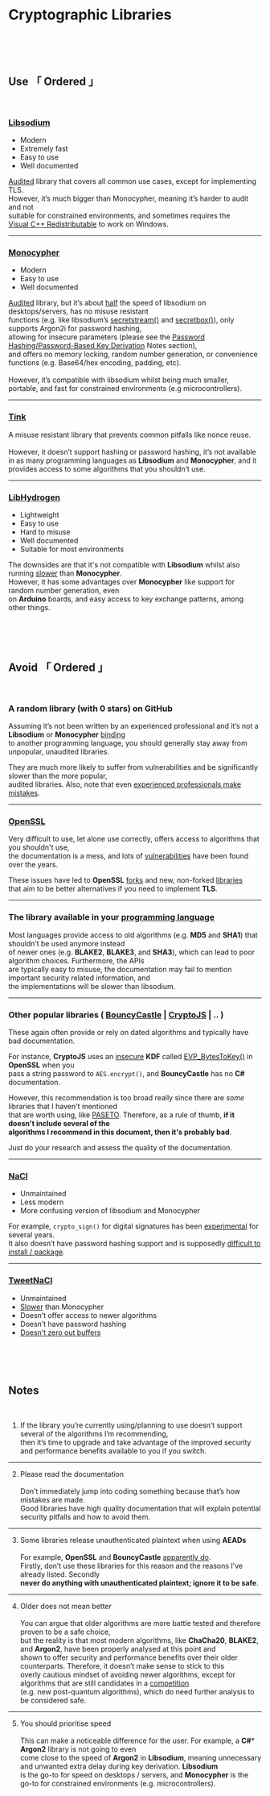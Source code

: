 
[ Libsodium ]: https://doc.libsodium.org/
[ Audits ]: https://www.privateinternetaccess.com/blog/libsodium-v1-0-12-and-v1-0-13-security-assessment/
[ C++ Requirements ]: https://support.microsoft.com/sl-si/topic/the-latest-supported-visual-c-downloads-2647da03-1eea-4433-9aff-95f26a218cc0
[ Monocypher ]: https://monocypher.org/
[ Monocypher Audit ]: https://monocypher.org/quality-assurance/audit
[ Monocypher Speed ]: https://monocypher.org/speed
[ SecretBox ]: https://doc.libsodium.org/secret-key_cryptography/secretbox
[ Secret Stream ]: https://doc.libsodium.org/secret-key_cryptography/secretstream
[ Tink ]: https://developers.google.com/tink
[ LibHydrogen ]: https://libhydrogen.org
[ Professional Mistakes ]: https://github.com/agl/ed25519/issues/27
[ NSEC ]: https://github.com/ektrah/nsec
[ OpenSSL ]: https://www.openssl.org/
[ OpenSSL Vulnerabilities ]: https://www.openssl.org/news/vulnerabilities.html
[ OpenSSL Forks ]: https://www.libressl.org/index.html
[ BearSSL ]: https://bearssl.org/goals.html
[ Programming Language ]: https://docs.microsoft.com/en-us/dotnet/api/system.security.cryptography?view=net-5.0
[ Bouncy Castle ]: https://bouncycastle.org/
[ CryptoJS ]: https://cryptojs.gitbook.io/docs/
[ CryptoJS Insecure ]: https://www.npmjs.com/package/evp_bytestokey
[ EVP_BytesToKey ]: https://www.openssl.org/docs/man1.1.1/man3/EVP_BytesToKey.html
[ PASETO ]: https://github.com/paragonie/paseto
[ NaCL ]: https://nacl.cr.yp.to/
[ NaCL Experimental ]: https://nacl.cr.yp.to/sign.html
[ Monocypher Why ]: https://monocypher.org/why
[ TweetNaCl ]: https://tweetnacl.cr.yp.to/
[ Gotchas ]: https://github.com/SalusaSecondus/CryptoGotchas
[ Post Quantum Cryptography ]: https://csrc.nist.gov/projects/post-quantum-cryptography



# Cryptographic Libraries

<br>
<br>
<br>

## Use 「 Ordered 」

<br>

### [Libsodium][ Libsodium ]

- Modern
- Extremely fast
- Easy to use
- Well documented

[Audited][ Audits ] library that covers all common use cases, except for implementing TLS.<br>
However, it’s much bigger than Monocypher, meaning it’s harder to audit and not<br>suitable for constrained environments, and sometimes requires the<br>
[Visual C++ Redistributable][ C++ Requirements ] to work on Windows.

---

### [Monocypher][ Monocypher ]

- Modern
- Easy to use
- Well documented

[Audited][ Monocypher Audit ] library, but it’s about [half][ Monocypher Speed ] the speed of libsodium on desktops/servers, has no misuse resistant<br>
functions (e.g. like libsodium’s [secretstream()][ Secret Stream ] and [secretbox()][ SecretBox ]), only supports Argon2i for password hashing,<br>
allowing for insecure parameters (please see the [Password Hashing/Password-Based Key Derivation](./Key%20Derivation%20-%20Password) Notes section),<br>
and offers no memory locking, random number generation, or convenience functions (e.g. Base64/hex encoding, padding, etc).<br><br>
However, it’s compatible with libsodium whilst being much smaller,<br>
portable, and fast for constrained environments (e.g microcontrollers).

---

### [Tink][ Tink ]

A misuse resistant library that prevents common pitfalls like nonce reuse. <br><br>However, it doesn’t support hashing or password hashing, it’s not available<br>in as many programming languages as **Libsodium** and **Monocypher**, and it<br>provides access to some algorithms that you shouldn’t use.

---

### [LibHydrogen][ LibHydrogen ]

- Lightweight
- Easy to use
- Hard to misuse
- Well documented
- Suitable for most environments

The downsides are that it's not compatible with **Libsodium** whilst also running [slower][ Monocypher Speed ] than **Monocypher**.<br>
However, it has some advantages over **Monocypher** like support for random number generation, even<br>
on **Arduino** boards, and easy access to key exchange patterns, among other things.

<br>
<br>
<br>

## Avoid 「 Ordered 」

<br>

### A random library (with 0 stars) on GitHub

Assuming it’s not been written by an experienced professional and it’s not a **Libsodium** or **Monocypher** [binding][ NSEC ]<br>to another programming language, you should generally stay away from unpopular, unaudited libraries.

They are much more likely to suffer from vulnerabilities and be significantly slower than the more popular,<br> audited libraries. Also, note that even [experienced professionals make mistakes][ Professional Mistakes ].

---

### [OpenSSL][ OpenSSL ]

Very difficult to use, let alone use correctly, offers access to algorithms that you shouldn't use,<br>the documentation is a mess, and lots of [vulnerabilities][ OpenSSL Vulnerabilities ] have been found over the years.

These issues have led to **OpenSSL** [forks][ OpenSSL Forks ] and new, non-forked [libraries][ BearSSL ]<br>that aim to be better alternatives if you need to implement **TLS**.

---

### The library available in your [programming language][ Programming Language ]

Most languages provide access to old algorithms (e.g. **MD5** and **SHA1**) that shouldn’t be used anymore instead<br>of newer ones (e.g. **BLAKE2**, **BLAKE3**, and **SHA3**), which can lead to poor algorithm choices. Furthermore, the APIs<br>are typically easy to misuse, the documentation may fail to mention important security related information, and<br>the implementations will be slower than libsodium.

---

### Other popular libraries ( [BouncyCastle][ Bouncy Castle ] | [CryptoJS][ CryptoJS ] | .. )

These again often provide or rely on dated algorithms and typically have bad documentation.

For instance, **CryptoJS** uses an [insecure][ CryptoJS Insecure ] **KDF** called [EVP_BytesToKey()][ EVP_BytesToKey ] in **OpenSSL** when you<br>pass a string password to `AES.encrypt()`, and **BouncyCastle** has no **C#** documentation.

However, this recommendation is too broad really since there are *some* libraries that I haven't mentioned<br>that are worth using, like [PASETO][ PASETO ]. Therefore, as a rule of thumb, **if it doesn't include several of the<br>algorithms I recommend in this document, then it's probably bad**.

Just do your research and assess the quality of the documentation.

---

### [NaCl][ NaCL ]

- Unmaintained
- Less modern
- More confusing version of libsodium and Monocypher

For example, `crypto_sign()` for digital signatures has been [experimental][ NaCL Experimental ] for several years.<br>
It also doesn’t have password hashing support and is supposedly [difficult to install / package][ Monocypher Why ].

---

### [TweetNaCl][ TweetNaCl ]

- Unmaintained
- [Slower][ Monocypher Speed ] than Monocypher
- Doesn’t offer access to newer algorithms
- Doesn’t have password hashing
- [Doesn’t zero out buffers][ Monocypher Why ]

<br>
<br>
<br>

## Notes

<br>

1. If the library you’re currently using/planning to use doesn’t support several of the algorithms I’m recommending,<br>then it’s time to upgrade and take advantage of the improved security and performance benefits available to you if you switch.

---

2. Please read the documentation<br><br>
Don’t immediately jump into coding something because that’s how mistakes are made.<br>Good libraries have high quality documentation that will explain potential security pitfalls and how to avoid them.

---

3. Some libraries release unauthenticated plaintext when using **AEADs**<br><br>
For example, **OpenSSL** and **BouncyCastle** [apparently do][ Gotchas ].<br>Firstly, don’t use these libraries for this reason and the reasons I’ve already listed. Secondly<br>**never do anything with unauthenticated plaintext; ignore it to be safe**.

---

4. Older does not mean better<br><br>
You can argue that older algorithms are more battle tested and therefore proven to be a safe choice,<br>but the reality is that most modern algorithms, like **ChaCha20**, **BLAKE2**, and **Argon2**, have been properly analysed at this point and<br>shown to offer security and performance benefits over their older counterparts. Therefore, it doesn’t make sense to stick to this<br>overly cautious mindset of avoiding newer algorithms, except for algorithms that are still candidates in a [competition][ Post Quantum Cryptography ]<br>(e.g. new post-quantum algorithms), which do need further analysis to be considered safe.

---

5. You should prioritise speed<br><br>
This can make a noticeable difference for the user. For example, a **C#*** **Argon2** library is not going to even<br>come close to the speed of **Argon2** in **Libsodium**, meaning unnecessary and unwanted extra delay during key derivation. **Libsodium**<br>is the go-to for speed on desktops / servers, and **Monocypher** is the go-to for constrained environments (e.g. microcontrollers).
